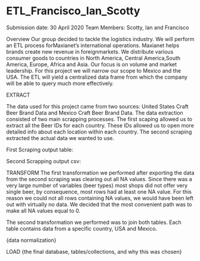 # ETL_Francisco_Ian_Scotty

Submission date: 30 April 2020
Team Members: Scotty, Ian and Francisco

Overview
Our group decided to tackle the logistics industry. We will perform an ETL process forMaxianet’s international operations. Maxianet helps brands create new revenue in foreignmarkets. We distribute various consumer goods to countries in North America, Central America,South America, Europe, Africa and Asia. Our focus is on volume and market leadership. For this project we will narrow our scope to Mexico and the USA. The ETL will yield a centralized data frame from which the company will be able to query much more effectively.


EXTRACT 

The data used for this project came from two sources: United States Craft Beer Brand Data and Mexico Craft Beer Brand Data. The data extraction consisted of two main scrapping processes. The first scaping allowed us to extract all the Beer IDs for each country. These IDs allowed us to open more detailed info about each location within each country. The second scraping extracted the actual data we wanted to use.

First Scraping output table:


Second Scrapping output csv:



TRANSFORM
The first transformation we performed after exporting the data from the second scraping was clearing out all NA values. Since there was a very large number of variables (beer types) most shops did not offer very single beer, by consequence, most rows had at least one NA value. For this reason we could not all rows containing NA values, we would have been left out with virtually no data. We decided that the most convenient path was to make all NA values equal to 0.

The second transformation we performed was to join both tables. Each table contains data from a specific country, USA and Mexico.

{data normalization}


LOAD
	{the final database, tables/collections, and why this was chosen} 

